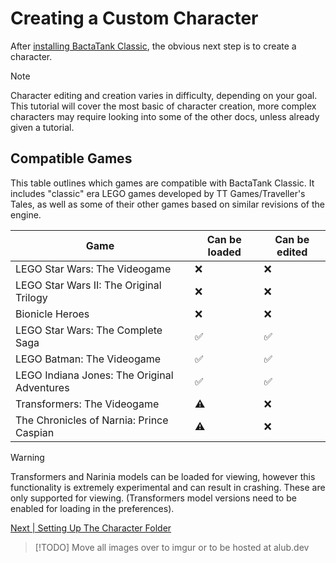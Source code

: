 # Creating a Custom Character
After [installing BactaTank Classic](../index.md#installation), the obvious next step is to create a character.

> [!NOTE]
> Character editing and creation varies in difficulty, depending on your goal. This tutorial will cover the most basic of character creation, more complex characters may require looking into some of the other docs, unless already given a tutorial.

## Compatible Games

This table outlines which games are compatible with BactaTank Classic. It includes "classic" era LEGO games developed by TT Games/Traveller's Tales, as well as some of their other games based on similar revisions of the engine.

| Game                                        | Can be loaded | Can be edited |
| ------------------------------------------- | ------------- | ------------- |
| LEGO Star Wars: The Videogame               |      ❌       |      ❌       |
| LEGO Star Wars II: The Original Trilogy     |      ❌       |      ❌       | 
| Bionicle Heroes                             |      ❌       |      ❌       | 
| LEGO Star Wars: The Complete Saga           |      ✅       |      ✅       |               
| LEGO Batman: The Videogame                  |      ✅       |      ✅       | 
| LEGO Indiana Jones: The Original Adventures |      ✅       |      ✅       | 
| Transformers: The Videogame                 |      ⚠️       |      ❌       | 
| The Chronicles of Narnia: Prince Caspian    |      ⚠️       |      ❌       |

> [!WARNING]
> Transformers and Narinia models can be loaded for viewing, however this functionality is extremely experimental and can result in crashing. These are only supported for viewing. (Transformers model versions need to be enabled for loading in the preferences).

[Next | Setting Up The Character Folder](setting-up-folder.md)

> [!TODO]
> Move all images over to imgur or to be hosted at alub.dev
